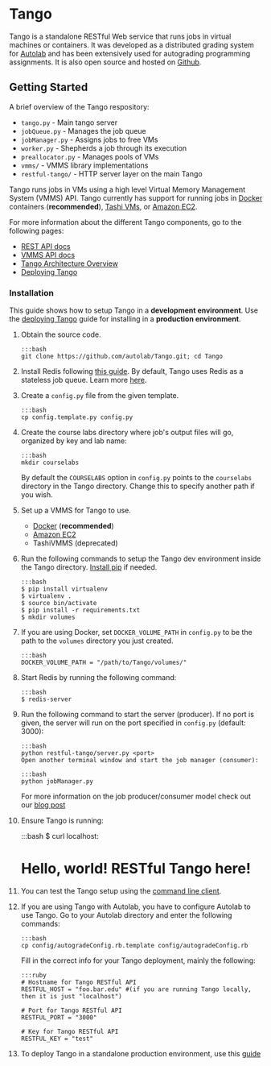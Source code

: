 # Tango

Tango is a standalone RESTful Web service that runs jobs in virtual machines or containers. It was developed as a distributed grading system for [Autolab](/docs/) and has been extensively used for autograding programming assignments. It is also open source and hosted on [Github](https://www.github.com/autolab/Tango).

## Getting Started

A brief overview of the Tango respository:

-   `tango.py` - Main tango server
-   `jobQueue.py` - Manages the job queue
-   `jobManager.py` - Assigns jobs to free VMs
-   `worker.py` - Shepherds a job through its execution
-   `preallocator.py` - Manages pools of VMs
-   `vmms/` - VMMS library implementations
-   `restful-tango/` - HTTP server layer on the main Tango

Tango runs jobs in VMs using a high level Virtual Memory Management System (VMMS) API. Tango currently has support for running jobs in [Docker](https://www.docker.com/) containers (**recommended**), [Tashi VMs](http://opencirrus.intel-research.net/tashi/), or [Amazon EC2](https://aws.amazon.com/ec2).

For more information about the different Tango components, go to the following pages:

-   [REST API docs](/docs/tango-rest/)
-   [VMMS API docs](/docs/tango-vmms/)
-   [Tango Architecture Overview](http://autolab.github.io/2015/04/making-backend-scalable/)
-   [Deploying Tango](/docs/tango-deploy/)

### Installation

This guide shows how to setup Tango in a **development environment**. Use the [deploying Tango](/docs/tango-deploy/) guide for installing in a **production environment**.

1.  Obtain the source code.

        :::bash
        git clone https://github.com/autolab/Tango.git; cd Tango

2.  Install Redis following [this guide](http://redis.io/topics/quickstart). By default, Tango uses Redis as a stateless job queue. Learn more [here](http://autolab.github.io/2015/04/making-backend-scalable/).

3.  Create a `config.py` file from the given template.

        :::bash
        cp config.template.py config.py

4.  Create the course labs directory where job's output files will go, organized by key and lab name:

        :::bash
        mkdir courselabs

    By default the `COURSELABS` option in `config.py` points to the `courselabs` directory in the Tango directory.
    Change this to specify another path if you wish.

5.  Set up a VMMS for Tango to use.

    -   [Docker](/docs/tango-vmms/#docker-vmms-setup) (**recommended**)
    -   [Amazon EC2](/docs/tango-vmms/#amazon-ec2-vmms-setup)
    -   TashiVMMS (deprecated)


6.  Run the following commands to setup the Tango dev environment inside the Tango directory. [Install pip](https://pip.pypa.io/en/stable/installing/) if needed.

        :::bash
        $ pip install virtualenv
        $ virtualenv .
        $ source bin/activate
        $ pip install -r requirements.txt
        $ mkdir volumes

7.  If you are using Docker, set `DOCKER_VOLUME_PATH` in `config.py` to be the path to the `volumes` directory you just created.

        :::bash
        DOCKER_VOLUME_PATH = "/path/to/Tango/volumes/"


8.  Start Redis by running the following command:

        :::bash
        $ redis-server

9.  Run the following command to start the server (producer). If no port is given, the server will run on the port specified in `config.py` (default: 3000):

        :::bash
        python restful-tango/server.py <port>
        Open another terminal window and start the job manager (consumer):

        :::bash
        python jobManager.py

    For more information on the job producer/consumer model check out our [blog post](http://autolab.github.io/2015/04/making-backend-scalable/)

10.  Ensure Tango is running:

        :::bash
        $ curl localhost:<port>
        # Hello, world! RESTful Tango here!

11. You can test the Tango setup using the [command line client](/docs/tango-cli/).

12. If you are using Tango with Autolab, you have to configure Autolab to use Tango. Go to your Autolab directory and enter the following commands:

        :::bash
        cp config/autogradeConfig.rb.template config/autogradeConfig.rb

    Fill in the correct info for your Tango deployment, mainly the following:

        :::ruby
        # Hostname for Tango RESTful API
        RESTFUL_HOST = "foo.bar.edu" #(if you are running Tango locally, then it is just "localhost")

        # Port for Tango RESTful API
        RESTFUL_PORT = "3000"

        # Key for Tango RESTful API
        RESTFUL_KEY = "test"

13. To deploy Tango in a standalone production environment, use this [guide](/docs/tango-deploy/)
